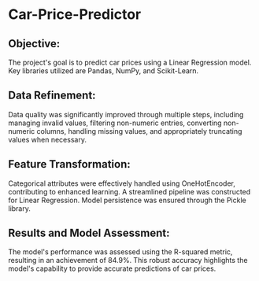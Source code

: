 # Car-Price-Predictor  

## Objective:   
The project's goal is to predict car prices using a Linear Regression model. Key libraries utilized are Pandas, NumPy, and Scikit-Learn.

## Data Refinement:   
Data quality was significantly improved through multiple steps, including managing invalid values, filtering non-numeric entries, converting non-numeric columns, handling missing values, and appropriately truncating values when necessary.

## Feature Transformation:   
Categorical attributes were effectively handled using OneHotEncoder, contributing to enhanced learning. A streamlined pipeline was constructed for Linear Regression. Model persistence was ensured through the Pickle library.

## Results and Model Assessment:   
The model's performance was assessed using the R-squared metric, resulting in an achievement of 84.9%. This robust accuracy highlights the model's capability to provide accurate predictions of car prices.
